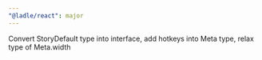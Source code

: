 ```yaml
---
"@ladle/react": major
---
```


Convert StoryDefault type into interface, add hotkeys into Meta type, relax type of Meta.width
